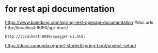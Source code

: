 

# for rest api documentation 
https://www.baeldung.com/spring-rest-openapi-documentation
    #doc urls
    http://localhost:8090/api-docs/
    
    http://localhost:8090/swagger-ui.html

[//]: # (camunda)
https://docs.camunda.org/get-started/spring-boot/project-setup/

